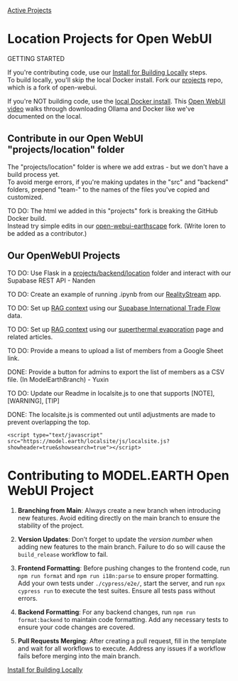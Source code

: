 [Active Projects](../)
# Location Projects for Open WebUI

GETTING STARTED

If you're contributing code, use our [Install for Building Locally](setup) steps.  
To build locally, you'll skip the local Docker install. Fork our [projects](https://github.com/ModelEarth/projects/) repo, which is a fork of open-webui.  

If you're NOT building code, use the [local Docker install](setup/docker).
This [Open WebUI video](https://www.youtube.com/watch?v=N-aRJe--txs) walks through downloading Ollama and Docker like we've documented on the local.

## Contribute in our Open WebUI "projects/location" folder

The "projects/location" folder is where we add extras - but we don't have a build process yet.  
To avoid merge errors, if you're making updates in the "src" and "backend" folders, 
prepend "team-" to the names of the files you've copied and customized.

TO DO: The html we added in this "projects" fork is breaking the GitHub Docker build.  
Instead try simple edits in our [open-webui-earthscape](https://github.com/earthscape/open-webui-earthscape) fork. (Write loren to be added as a contributor.)

## Our OpenWebUI Projects

TO DO: Use Flask in a [projects/backend/location](https://github.com/ModelEarth/projects/tree/main/backend) folder and interact with our Supabase REST API - Nanden

TO DO: Create an example of running .ipynb from our [RealityStream](../../RealityStream/) app.

TO DO: Set up [RAG context](https://docs.openwebui.com/tutorial/rag/) using our [Supabase International Trade Flow](../../OpenFootprint/prep/sql/supabase/) data.

TO DO: Set up [RAG context](https://docs.openwebui.com/tutorial/rag/) using our [superthermal evaporation](../../evaporation-kits/) page and related articles.


<!--TO DO: Activate hosting using Cloudflare.-->

TO DO: Provide a means to upload a list of members from a Google Sheet link.

DONE: Provide a button for admins to export the list of members as a CSV file. (In ModelEarthBranch) - Yuxin

TO DO: Update our Readme in localsite.js to one that supports [NOTE], [WARNING], [TIP]

DONE: The localsite.js is commented out until adjustments are made to prevent overlapping the top.

	<script type="text/javascript" src="https://model.earth/localsite/js/localsite.js?showheader=true&showsearch=true"></script>


# Contributing to MODEL.EARTH Open WebUI Project

1. **Branching from Main**: Always create a new branch when introducing new features. Avoid editing directly on the main branch to ensure the stability of the project.

2. **Version Updates**: Don’t forget to update the _version number_ when adding new features to the main branch. Failure to do so will cause the `build_release` workflow to fail.

3. **Frontend Formatting**: Before pushing changes to the frontend code, run `npm run format` and `npm run i18n:parse` to ensure proper formatting. Add your own tests under `./cypress/e2e/`, start the server, and run `npx cypress run` to execute the test suites. Ensure all tests pass without errors.

4. **Backend Formatting**: For any backend changes, run `npm run format:backend` to maintain code formatting. Add any necessary tests to ensure your code changes are covered.

5. **Pull Requests Merging**: After creating a pull request, fill in the template and wait for all workflows to execute. Address any issues if a workflow fails before merging into the main branch.



[Install for Building Locally](setup) 
